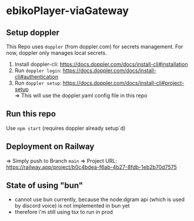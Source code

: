 # ebikoPlayer-viaGateway

## Setup doppler

This Repo uses `doppler` (from doppler.com) for secrets management.
For now, doppler only manages local secrets.

1. Install doppler-cli: https://docs.doppler.com/docs/install-cli#installation
2. Run `doppler login`: https://docs.doppler.com/docs/install-cli#authentication
3. Run `doppler setup`: https://docs.doppler.com/docs/install-cli#project-setup  
   => This will use the doppler.yaml config file in this repo

## Run this repo

Use `npm start` (requires doppler already setup`d)

## Deployment on Railway

=> Simply push to Branch `main`
=> Project URL: https://railway.app/project/b0c4bdea-f6ab-4b27-8fdb-1eb2b70d7575

## State of using "bun"

- cannot use bun currently, because the node:dgram api (which is used by discord voice) is not implemented in bun yet
- therefore i'm still using tsx to run in prod

